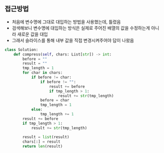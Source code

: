 ## 접근방법
- 처음에 변수명에 그대로 대입하는 방법을 사용했는데, 틀렸음
- 검색해보니 변수명에 대입하는 방식은 실제로 주어진 배열의 값을 수정하는게 아니라 새로운 값을 대입
- 그래서 슬라이스를 통해 내부 값을 직접 변경시켜주어야 답이 나왔음


```py
class Solution:
    def compress(self, chars: List[str]) -> int:
        before = ""
        result = ""
        tmp_length = 1
        for char in chars:
            if before != char:
                if before != "":
                    result += before
                    if tmp_length > 1:
                        result += str(tmp_length)
                before = char
                tmp_length = 1
            else:
                tmp_length += 1
        result += before
        if tmp_length > 1:
            result += str(tmp_length)
        
        result = list(result)
        chars[:] = result
        return len(result)
```